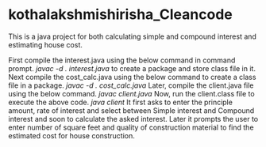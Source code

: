 # kothalakshmishirisha_Cleancode
This is a java project for both calculating simple and compound interest and estimating house cost.

First compile the interest.java using the below command in command prompt.
*javac -d . interest.java*
  to create a package and store class file in it.
 Next compile the cost_calc.java using the below command to create a class file in a package.
 *javac -d . cost_calc.java*
 Later, compile the client.java file using the below command.
 *javac client.java*
 Now, run the client.class file to execute the above code.
 *java client* 
 It first asks to enter the principle amount, rate of interest and select between Simple interest and Compound interest and soon to calculate the asked interest.
 Later it prompts the user to enter number of square feet and quality of construction material to find the estimated cost for house construction.
